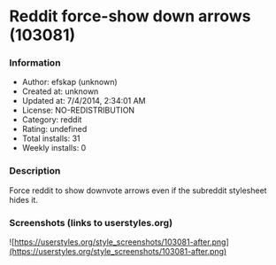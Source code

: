 # Reddit force-show down arrows (103081)

### Information
- Author: efskap (unknown)
- Created at: unknown
- Updated at: 7/4/2014, 2:34:01 AM
- License: NO-REDISTRIBUTION
- Category: reddit
- Rating: undefined
- Total installs: 31
- Weekly installs: 0


### Description
Force reddit to show downvote arrows even if the subreddit stylesheet hides it.


### Screenshots (links to userstyles.org)
![https://userstyles.org/style_screenshots/103081-after.png](https://userstyles.org/style_screenshots/103081-after.png)


